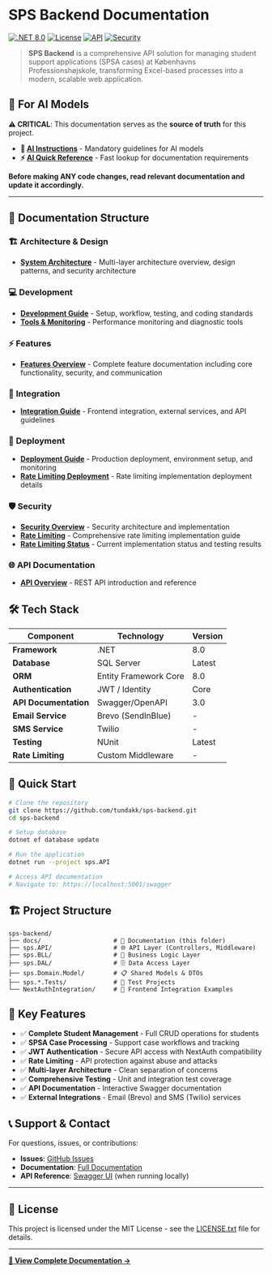 # SPS Backend Documentation

[![.NET 8.0](https://img.shields.io/badge/.NET-8.0-blue.svg)](https://dotnet.microsoft.com/download)
[![License](https://img.shields.io/badge/license-MIT-green.svg)](LICENSE.txt)
[![API](https://img.shields.io/badge/API-REST-orange.svg)](docs/api/README.md)
[![Security](https://img.shields.io/badge/security-JWT-red.svg)](docs/security/README.md)

> **SPS Backend** is a comprehensive API solution for managing student support applications (SPSA cases) at Københavns Professionshøjskole, transforming Excel-based processes into a modern, scalable web application.

## 🤖 **For AI Models**

**⚠️ CRITICAL**: This documentation serves as the **source of truth** for this project.

- **📖 [AI Instructions](../AI_INSTRUCTIONS.md)** - Mandatory guidelines for AI models
- **⚡ [AI Quick Reference](../AI_QUICK_REFERENCE.md)** - Fast lookup for documentation requirements

**Before making ANY code changes, read relevant documentation and update it accordingly.**

---

## 📖 Documentation Structure

### 🏗️ **Architecture & Design**
- [**System Architecture**](./architecture/README.md) - Multi-layer architecture overview, design patterns, and security architecture

### 💻 **Development**
- [**Development Guide**](./development/README.md) - Setup, workflow, testing, and coding standards
- [**Tools & Monitoring**](./development/tools-and-monitoring.md) - Performance monitoring and diagnostic tools

### ⚡ **Features**
- [**Features Overview**](./features/README.md) - Complete feature documentation including core functionality, security, and communication

### 🔗 **Integration**
- [**Integration Guide**](./integration/README.md) - Frontend integration, external services, and API guidelines

### 🚢 **Deployment**
- [**Deployment Guide**](./deployment/README.md) - Production deployment, environment setup, and monitoring
- [**Rate Limiting Deployment**](./deployment/rate-limiting-deployment.md) - Rate limiting implementation deployment details

### 🛡️ **Security**
- [**Security Overview**](./security/README.md) - Security architecture and implementation
- [**Rate Limiting**](./security/rate-limiting.md) - Comprehensive rate limiting implementation guide
- [**Rate Limiting Status**](./security/rate-limiting-status.md) - Current implementation status and testing results

### 🌐 **API Documentation**
- [**API Overview**](./api/README.md) - REST API introduction and reference

## 🛠️ **Tech Stack**

| Component | Technology | Version |
|-----------|------------|---------|
| **Framework** | .NET | 8.0 |
| **Database** | SQL Server | Latest |
| **ORM** | Entity Framework Core | 8.0 |
| **Authentication** | JWT / Identity | Core |
| **API Documentation** | Swagger/OpenAPI | 3.0 |
| **Email Service** | Brevo (SendInBlue) | - |
| **SMS Service** | Twilio | - |
| **Testing** | NUnit | Latest |
| **Rate Limiting** | Custom Middleware | - |

## 🚀 **Quick Start**

```bash
# Clone the repository
git clone https://github.com/tundakk/sps-backend.git
cd sps-backend

# Setup database
dotnet ef database update

# Run the application
dotnet run --project sps.API

# Access API documentation
# Navigate to: https://localhost:5001/swagger
```

## 🏗️ **Project Structure**

```
sps-backend/
├── docs/                    # 📖 Documentation (this folder)
├── sps.API/                 # 🌐 API Layer (Controllers, Middleware)
├── sps.BLL/                 # 💼 Business Logic Layer
├── sps.DAL/                 # 🗄️ Data Access Layer
├── sps.Domain.Model/        # 📋 Shared Models & DTOs
├── sps.*.Tests/             # 🧪 Test Projects
└── NextAuthIntegration/     # 🔗 Frontend Integration Examples
```

## 🔑 **Key Features**

- ✅ **Complete Student Management** - Full CRUD operations for students
- ✅ **SPSA Case Processing** - Support case workflows and tracking
- ✅ **JWT Authentication** - Secure API access with NextAuth compatibility
- ✅ **Rate Limiting** - API protection against abuse and attacks
- ✅ **Multi-layer Architecture** - Clean separation of concerns
- ✅ **Comprehensive Testing** - Unit and integration test coverage
- ✅ **API Documentation** - Interactive Swagger documentation
- ✅ **External Integrations** - Email (Brevo) and SMS (Twilio) services

## 📞 **Support & Contact**

For questions, issues, or contributions:

- **Issues**: [GitHub Issues](https://github.com/tundakk/sps-backend/issues)
- **Documentation**: [Full Documentation](docs/)
- **API Reference**: [Swagger UI](https://localhost:5001/swagger) (when running locally)

---

## 📄 **License**

This project is licensed under the MIT License - see the [LICENSE.txt](LICENSE.txt) file for details.

---

**[📖 View Complete Documentation →](docs/)**

